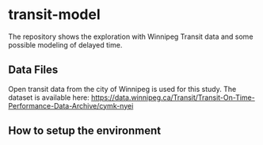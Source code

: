 # transit-model

The repository shows the exploration with Winnipeg Transit data and some possible modeling of delayed time.

## Data Files

Open transit data from the city of Winnipeg is used for this study. The dataset is available here:
https://data.winnipeg.ca/Transit/Transit-On-Time-Performance-Data-Archive/cymk-nyei 


## How to setup the environment
